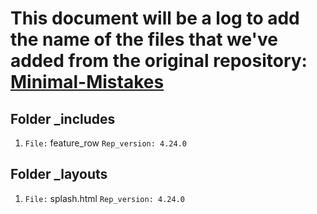 # This document will be a log to add the name of the files that we've added from the original repository: [Minimal-Mistakes](https://github.com/mmistakes/minimal-mistakes)

## Folder _includes

1. `File:` feature_row `Rep_version: 4.24.0`

## Folder _layouts

1. `File:` splash.html `Rep_version: 4.24.0`
